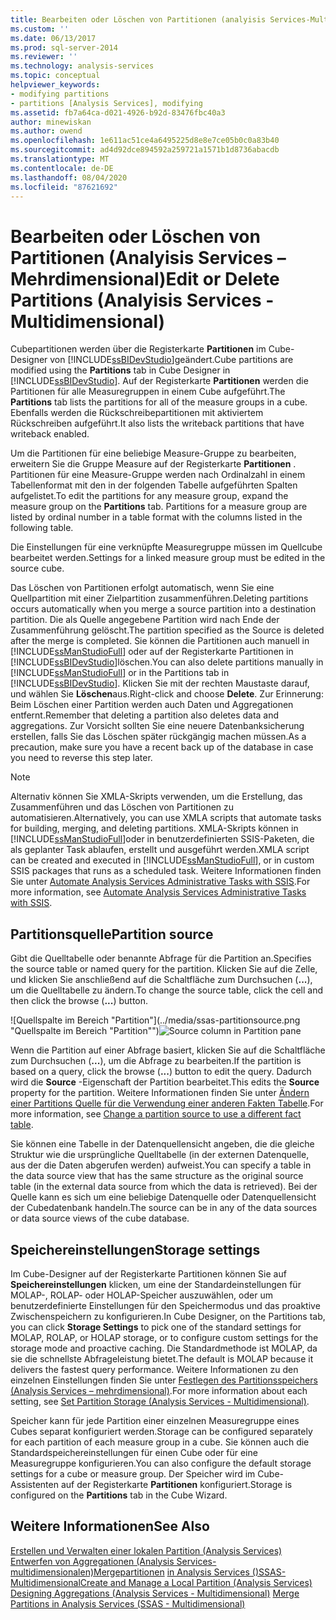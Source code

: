 ```yaml
---
title: Bearbeiten oder Löschen von Partitionen (analyisis Services-Multidimensional) | Microsoft-Dokumentation
ms.custom: ''
ms.date: 06/13/2017
ms.prod: sql-server-2014
ms.reviewer: ''
ms.technology: analysis-services
ms.topic: conceptual
helpviewer_keywords:
- modifying partitions
- partitions [Analysis Services], modifying
ms.assetid: fb7a64ca-d021-4926-b92d-83476fbc40a3
author: minewiskan
ms.author: owend
ms.openlocfilehash: 1e611ac51ce4a6495225d8e8e7ce05b0c0a83b40
ms.sourcegitcommit: ad4d92dce894592a259721a1571b1d8736abacdb
ms.translationtype: MT
ms.contentlocale: de-DE
ms.lasthandoff: 08/04/2020
ms.locfileid: "87621692"
---
```

# <a name="edit-or-delete-partitions-analyisis-services---multidimensional"></a><span data-ttu-id="9df74-102">Bearbeiten oder Löschen von Partitionen (Analyisis Services – Mehrdimensional)</span><span class="sxs-lookup"><span data-stu-id="9df74-102">Edit or Delete Partitions (Analyisis Services - Multidimensional)</span></span>
  <span data-ttu-id="9df74-103">Cubepartitionen werden über die Registerkarte **Partitionen** im Cube-Designer von [!INCLUDE[ssBIDevStudio](../../../includes/ssbidevstudio-md.md)]geändert.</span><span class="sxs-lookup"><span data-stu-id="9df74-103">Cube partitions are modified using the **Partitions** tab in Cube Designer in [!INCLUDE[ssBIDevStudio](../../../includes/ssbidevstudio-md.md)].</span></span> <span data-ttu-id="9df74-104">Auf der Registerkarte **Partitionen** werden die Partitionen für alle Measuregruppen in einem Cube aufgeführt.</span><span class="sxs-lookup"><span data-stu-id="9df74-104">The **Partitions** tab lists the partitions for all of the measure groups in a cube.</span></span> <span data-ttu-id="9df74-105">Ebenfalls werden die Rückschreibepartitionen mit aktiviertem Rückschreiben aufgeführt.</span><span class="sxs-lookup"><span data-stu-id="9df74-105">It also lists the writeback partitions that have writeback enabled.</span></span>

 <span data-ttu-id="9df74-106">Um die Partitionen für eine beliebige Measure-Gruppe zu bearbeiten, erweitern Sie die Gruppe Measure auf der Registerkarte **Partitionen** . Partitionen für eine Measure-Gruppe werden nach Ordinalzahl in einem Tabellenformat mit den in der folgenden Tabelle aufgeführten Spalten aufgelistet.</span><span class="sxs-lookup"><span data-stu-id="9df74-106">To edit the partitions for any measure group, expand the measure group on the **Partitions** tab. Partitions for a measure group are listed by ordinal number in a table format with the columns listed in the following table.</span></span>

 <span data-ttu-id="9df74-107">Die Einstellungen für eine verknüpfte Measuregruppe müssen im Quellcube bearbeitet werden.</span><span class="sxs-lookup"><span data-stu-id="9df74-107">Settings for a linked measure group must be edited in the source cube.</span></span>

 <span data-ttu-id="9df74-108">Das Löschen von Partitionen erfolgt automatisch, wenn Sie eine Quellpartition mit einer Zielpartition zusammenführen.</span><span class="sxs-lookup"><span data-stu-id="9df74-108">Deleting partitions occurs automatically when you merge a source partition into a destination partition.</span></span> <span data-ttu-id="9df74-109">Die als Quelle angegebene Partition wird nach Ende der Zusammenführung gelöscht.</span><span class="sxs-lookup"><span data-stu-id="9df74-109">The partition specified as the Source is deleted after the merge is completed.</span></span> <span data-ttu-id="9df74-110">Sie können die Partitionen auch manuell in [!INCLUDE[ssManStudioFull](../../../includes/ssmanstudiofull-md.md)] oder auf der Registerkarte Partitionen in [!INCLUDE[ssBIDevStudio](../../../includes/ssbidevstudio-md.md)]löschen.</span><span class="sxs-lookup"><span data-stu-id="9df74-110">You can also delete partitions manually in [!INCLUDE[ssManStudioFull](../../../includes/ssmanstudiofull-md.md)] or in the Partitions tab in [!INCLUDE[ssBIDevStudio](../../../includes/ssbidevstudio-md.md)].</span></span> <span data-ttu-id="9df74-111">Klicken Sie mit der rechten Maustaste darauf, und wählen Sie **Löschen**aus.</span><span class="sxs-lookup"><span data-stu-id="9df74-111">Right-click and choose **Delete**.</span></span> <span data-ttu-id="9df74-112">Zur Erinnerung: Beim Löschen einer Partition werden auch Daten und Aggregationen entfernt.</span><span class="sxs-lookup"><span data-stu-id="9df74-112">Remember that deleting a partition also deletes data and aggregations.</span></span> <span data-ttu-id="9df74-113">Zur Vorsicht sollten Sie eine neuere Datenbanksicherung erstellen, falls Sie das Löschen später rückgängig machen müssen.</span><span class="sxs-lookup"><span data-stu-id="9df74-113">As a precaution, make sure you have a recent back up of the database in case you need to reverse this step later.</span></span>

> [!NOTE]
>  <span data-ttu-id="9df74-114">Alternativ können Sie XMLA-Skripts verwenden, um die Erstellung, das Zusammenführen und das Löschen von Partitionen zu automatisieren.</span><span class="sxs-lookup"><span data-stu-id="9df74-114">Alternatively, you can use XMLA scripts that automate tasks for building, merging, and deleting partitions.</span></span> <span data-ttu-id="9df74-115">XMLA-Skripts können in [!INCLUDE[ssManStudioFull](../../../includes/ssmanstudiofull-md.md)]oder in benutzerdefinierten SSIS-Paketen, die als geplanter Task ablaufen, erstellt und ausgeführt werden.</span><span class="sxs-lookup"><span data-stu-id="9df74-115">XMLA script can be created and executed in [!INCLUDE[ssManStudioFull](../../../includes/ssmanstudiofull-md.md)], or in custom SSIS packages that runs as a scheduled task.</span></span> <span data-ttu-id="9df74-116">Weitere Informationen finden Sie unter [Automate Analysis Services Administrative Tasks with SSIS](../instances/automate-analysis-services-administrative-tasks-with-ssis.md).</span><span class="sxs-lookup"><span data-stu-id="9df74-116">For more information, see [Automate Analysis Services Administrative Tasks with SSIS](../instances/automate-analysis-services-administrative-tasks-with-ssis.md).</span></span>

## <a name="partition-source"></a><span data-ttu-id="9df74-117">Partitionsquelle</span><span class="sxs-lookup"><span data-stu-id="9df74-117">Partition source</span></span>
 <span data-ttu-id="9df74-118">Gibt die Quelltabelle oder benannte Abfrage für die Partition an.</span><span class="sxs-lookup"><span data-stu-id="9df74-118">Specifies the source table or named query for the partition.</span></span> <span data-ttu-id="9df74-119">Klicken Sie auf die Zelle, und klicken Sie anschließend auf die Schaltfläche zum Durchsuchen (**...**), um die Quelltabelle zu ändern.</span><span class="sxs-lookup"><span data-stu-id="9df74-119">To change the source table, click the cell and then click the browse (**...**) button.</span></span>

 <span data-ttu-id="9df74-120">![Quellspalte im Bereich "Partition"](../media/ssas-partitionsource.png "Quellspalte im Bereich "Partition"")</span><span class="sxs-lookup"><span data-stu-id="9df74-120">![Source column in Partition pane](../media/ssas-partitionsource.png "Source column in Partition pane")</span></span>

 <span data-ttu-id="9df74-121">Wenn die Partition auf einer Abfrage basiert, klicken Sie auf die Schaltfläche zum Durchsuchen (**...**), um die Abfrage zu bearbeiten.</span><span class="sxs-lookup"><span data-stu-id="9df74-121">If the partition is based on a query, click the browse (**...**) button to edit the query.</span></span> <span data-ttu-id="9df74-122">Dadurch wird die **Source** -Eigenschaft der Partition bearbeitet.</span><span class="sxs-lookup"><span data-stu-id="9df74-122">This edits the **Source** property for the partition.</span></span> <span data-ttu-id="9df74-123">Weitere Informationen finden Sie unter [Ändern einer Partitions Quelle für die Verwendung einer anderen Fakten Tabelle](change-a-partition-source-to-use-a-different-fact-table.md).</span><span class="sxs-lookup"><span data-stu-id="9df74-123">For more information, see [Change a partition source to use a different fact table](change-a-partition-source-to-use-a-different-fact-table.md).</span></span>

 <span data-ttu-id="9df74-124">Sie können eine Tabelle in der Datenquellensicht angeben, die die gleiche Struktur wie die ursprüngliche Quelltabelle (in der externen Datenquelle, aus der die Daten abgerufen werden) aufweist.</span><span class="sxs-lookup"><span data-stu-id="9df74-124">You can specify a table in the data source view that has the same structure as the original source table (in the external data source from which the data is retrieved).</span></span> <span data-ttu-id="9df74-125">Bei der Quelle kann es sich um eine beliebige Datenquelle oder Datenquellensicht der Cubedatenbank handeln.</span><span class="sxs-lookup"><span data-stu-id="9df74-125">The source can be in any of the data sources or data source views of the cube database.</span></span>

## <a name="storage-settings"></a><span data-ttu-id="9df74-126">Speichereinstellungen</span><span class="sxs-lookup"><span data-stu-id="9df74-126">Storage settings</span></span>
 <span data-ttu-id="9df74-127">Im Cube-Designer auf der Registerkarte Partitionen können Sie auf **Speichereinstellungen** klicken, um eine der Standardeinstellungen für MOLAP-, ROLAP- oder HOLAP-Speicher auszuwählen, oder um benutzerdefinierte Einstellungen für den Speichermodus und das proaktive Zwischenspeichern zu konfigurieren.</span><span class="sxs-lookup"><span data-stu-id="9df74-127">In Cube Designer, on the Partitions tab, you can click **Storage Settings** to pick one of the standard settings for MOLAP, ROLAP, or HOLAP storage, or to configure custom settings for the storage mode and proactive caching.</span></span> <span data-ttu-id="9df74-128">Die Standardmethode ist MOLAP, da sie die schnellste Abfrageleistung bietet.</span><span class="sxs-lookup"><span data-stu-id="9df74-128">The default is MOLAP because it delivers the fastest query performance.</span></span> <span data-ttu-id="9df74-129">Weitere Informationen zu den einzelnen Einstellungen finden Sie unter [Festlegen des Partitionsspeichers &#40;Analysis Services – mehrdimensional&#41;](set-partition-storage-analysis-services-multidimensional.md).</span><span class="sxs-lookup"><span data-stu-id="9df74-129">For more information about each setting, see [Set Partition Storage &#40;Analysis Services - Multidimensional&#41;](set-partition-storage-analysis-services-multidimensional.md).</span></span>

 <span data-ttu-id="9df74-130">Speicher kann für jede Partition einer einzelnen Measuregruppe eines Cubes separat konfiguriert werden.</span><span class="sxs-lookup"><span data-stu-id="9df74-130">Storage can be configured separately for each partition of each measure group in a cube.</span></span> <span data-ttu-id="9df74-131">Sie können auch die Standardspeichereinstellungen für einen Cube oder für eine Measuregruppe konfigurieren.</span><span class="sxs-lookup"><span data-stu-id="9df74-131">You can also configure the default storage settings for a cube or measure group.</span></span> <span data-ttu-id="9df74-132">Der Speicher wird im Cube-Assistenten auf der Registerkarte **Partitionen** konfiguriert.</span><span class="sxs-lookup"><span data-stu-id="9df74-132">Storage is configured on the **Partitions** tab in the Cube Wizard.</span></span>

## <a name="see-also"></a><span data-ttu-id="9df74-133">Weitere Informationen</span><span class="sxs-lookup"><span data-stu-id="9df74-133">See Also</span></span>
 <span data-ttu-id="9df74-134">[Erstellen und Verwalten einer lokalen Partition &#40;Analysis Services&#41;](create-and-manage-a-local-partition-analysis-services.md) [Entwerfen von Aggregationen &#40;Analysis Services-multidimensionalen&#41;Mergepartitionen](designing-aggregations-analysis-services-multidimensional.md) [in Analysis Services &#40;&#41;SSAS-Multidimensional](merge-partitions-in-analysis-services-ssas-multidimensional.md)</span><span class="sxs-lookup"><span data-stu-id="9df74-134">[Create and Manage a Local Partition &#40;Analysis Services&#41;](create-and-manage-a-local-partition-analysis-services.md) [Designing Aggregations &#40;Analysis Services - Multidimensional&#41;](designing-aggregations-analysis-services-multidimensional.md) [Merge Partitions in Analysis Services &#40;SSAS - Multidimensional&#41;](merge-partitions-in-analysis-services-ssas-multidimensional.md)</span></span>


